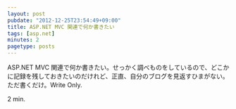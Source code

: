 ```yaml
---
layout: post
pubdate: "2012-12-25T23:54:49+09:00"
title: ASP.NET MVC 関連で何か書きたい
tags: [asp.net]
minutes: 2
pagetype: posts
---
```

ASP.NET MVC 関連で何か書きたい。せっかく調べものをしているので、どこかに記録を残しておきたいのだけれど、正直、自分のブログを見返すひまがない。ただ書くだけ。Write Only. 

2 min.

